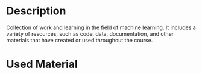 # Description
Collection of work and learning in the field of machine learning. 
It includes a variety of resources, such as code, data, documentation, and other materials that have created or used throughout the course.

# Used Material
